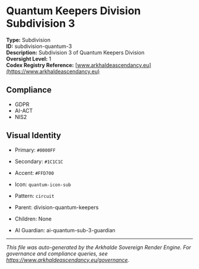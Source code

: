 # Quantum Keepers Division Subdivision 3

**Type:** Subdivision  
**ID:** subdivision-quantum-3  
**Description:** Subdivision 3 of Quantum Keepers Division  
**Oversight Level:** 1  
**Codex Registry Reference:** [www.arkhaldeascendancy.eu](https://www.arkhaldeascendancy.eu)

## Compliance

- GDPR
- AI-ACT
- NIS2

## Visual Identity

- Primary: `#0000FF`
- Secondary: `#1C1C1C`
- Accent: `#FFD700`
- Icon: `quantum-icon-sub`
- Pattern: `circuit`


- Parent: division-quantum-keepers
- Children: None
- AI Guardian: ai-quantum-sub-3-guardian

---

*This file was auto-generated by the Arkhalde Sovereign Render Engine. For governance and compliance queries, see https://www.arkhaldeascendancy.eu/governance.*